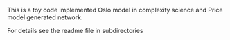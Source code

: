 This is a toy code implemented Oslo model in complexity science and Price model generated network.

For details see the readme file in subdirectories


